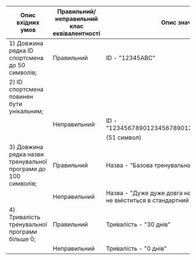 | Опис вхідних умов                      | Правильний/неправильний клас еквівалентності | Опис значення вхідних даних             |
|----------------------------------------|---------------------------------------------|-----------------------------------------|
| 1) Довжина рядка ID спортсмена до 50 символів;| Правильний                              | ID - "12345ABC"                         |
| 2) ID спортсмена повинен бути унікальним;|                                             |                                         |
|                                        | Неправильний                                | ID - "123456789012345678901234567890123456789012345678901" |
|                                        |                                             | (51 символ)                             |
| 3) Довжина рядка назви тренувальної програми до 100 символів;| Правильний              | Назва - "Базова тренувальна програма"   |
|                                        | Неправильний                                | Назва - "Дуже дуже довга назва тренувальної програми, яка точно не вміститься в стандартний рядок до ста символів" |
| 4) Тривалість тренувальної програми більше 0;| Правильний                              | Тривалість - "30 днів"                  |
|                                        | Неправильний                                | Тривалість - "0 днів"                   |
